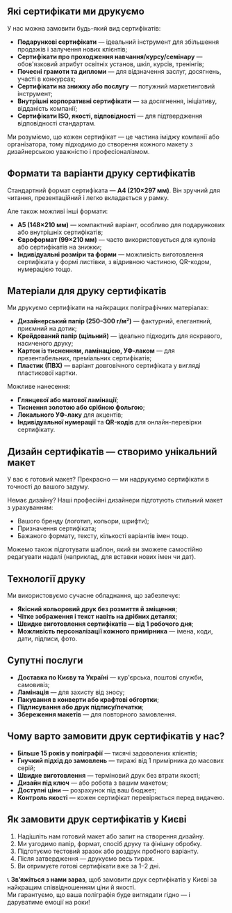 ## Які сертифікати ми друкуємо

У нас можна замовити будь-який вид сертифікатів:

- **Подарункові сертифікати** — ідеальний інструмент для збільшення продажів і залучення нових клієнтів;
- **Сертифікати про проходження навчання/курсу/семінару** — обов'язковий атрибут освітніх установ, шкіл, курсів, тренінгів;
- **Почесні грамоти та дипломи** — для відзначення заслуг, досягнень, участі в конкурсах;
- **Сертифікати на знижку або послугу** — потужний маркетинговий інструмент;
- **Внутрішні корпоративні сертифікати** — за досягнення, ініціативу, відданість компанії;
- **Сертифікати ISO, якості, відповідності** — для підтвердження відповідності стандартам.

Ми розуміємо, що кожен сертифікат — це частина іміджу компанії або організатора, тому підходимо до створення кожного макету з дизайнерською уважністю і професіоналізмом.

## Формати та варіанти друку сертифікатів

Стандартний формат сертифіката — **А4 (210×297 мм)**. Він зручний для читання, презентаційний і легко вкладається у рамку.

Але також можливі інші формати:

- **А5 (148×210 мм)** — компактний варіант, особливо для подарункових або внутрішніх сертифікатів;
- **Євроформат (99×210 мм)** — часто використовується для купонів або сертифікатів на знижки;
- **Індивідуальні розміри та форми** — можливість виготовлення сертифіката у формі листівки, з відривною частиною, QR-кодом, нумерацією тощо.

## Матеріали для друку сертифікатів

Ми друкуємо сертифікати на найкращих поліграфічних матеріалах:

- **Дизайнерський папір (250–300 г/м²)** — фактурний, елегантний, приємний на дотик;
- **Крейдований папір (щільний)** — ідеально підходить для яскравого, насиченого друку;
- **Картон із тисненням, ламінацією, УФ-лаком** — для презентабельних, преміальних сертифікатів;
- **Пластик (ПВХ)** — варіант довговічного сертифіката у вигляді пластикової картки.

Можливе нанесення:  
- **Глянцевої або матової ламінації**;  
- **Тиснення золотою або срібною фольгою**;  
- **Локального УФ-лаку** для акцентів;  
- **Індивідуальної нумерації** та **QR-кодів** для онлайн-перевірки сертифікату.

## Дизайн сертифікатів — створимо унікальний макет

У вас є готовий макет? Прекрасно — ми надрукуємо сертифікати в точності до вашого задуму.

Немає дизайну? Наші професійні дизайнери підготують стильний макет з урахуванням:

- Вашого бренду (логотип, кольори, шрифти);
- Призначення сертифіката;
- Бажаного формату, тексту, кількості варіантів імен тощо.

Можемо також підготувати шаблон, який ви зможете самостійно редагувати надалі (наприклад, для вставки нових імен чи дат).

## Технології друку

Ми використовуємо сучасне обладнання, що забезпечує:

- **Якісний кольоровий друк без розмиття й зміщення**;
- **Чітке зображення і текст навіть на дрібних деталях**;
- **Швидке виготовлення сертифікатів — від 1 робочого дня**;
- **Можливість персоналізації кожного примірника** — імена, коди, дати, підписи, фото.

## Супутні послуги

- **Доставка по Києву та Україні** — кур'єрська, поштові служби, самовивіз;
- **Ламінація** — для захисту від зносу;
- **Пакування в конверти або крафтові обгортки**;
- **Підписування або друк підпису/печатки**;
- **Збереження макетів** — для повторного замовлення.

## Чому варто замовити друк сертифікатів у нас?

- **Більше 15 років у поліграфії** — тисячі задоволених клієнтів;
- **Гнучкий підхід до замовлень** — тиражі від 1 примірника до масових серій;
- **Швидке виготовлення** — терміновий друк без втрати якості;
- **Дизайн під ключ** — або робота з вашим макетом;
- **Доступні ціни** — розрахунок під ваш бюджет;
- **Контроль якості** — кожен сертифікат перевіряється перед видачею.

## Як замовити друк сертифікатів у Києві

1. Надішліть нам готовий макет або запит на створення дизайну.
2. Ми узгодимо папір, формат, спосіб друку та фінішну обробку.
3. Підготуємо тестовий зразок або роздрук пробного варіанту.
4. Після затвердження — друкуємо весь тираж.
5. Ви отримуєте готові сертифікати вже за 1–2 дні.

📞 **Зв’яжіться з нами зараз**, щоб замовити друк сертифікатів у Києві за найкращим співвідношенням ціни й якості.  
Ми гарантуємо, що ваша поліграфія буде виглядати гідно — і даруватиме емоції на роки!